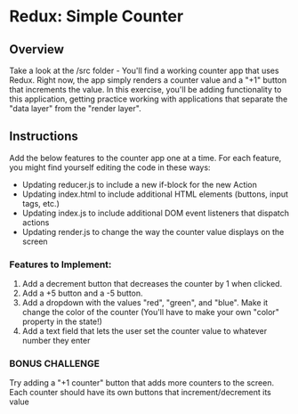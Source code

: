 # Redux: Simple Counter

## Overview

Take a look at the /src folder - You'll find a working counter app that uses Redux. Right now, the app simply renders a counter value and a "+1" button that increments the value. In this exercise, you'll be adding functionality to this application, getting practice working with applications that separate the "data layer" from the "render layer".

## Instructions

Add the below features to the counter app one at a time. For each feature, you might find yourself editing the code in these ways:
- Updating reducer.js to include a new if-block for the new Action
- Updating index.html to include additional HTML elements (buttons, input tags, etc.)
- Updating index.js to include additional DOM event listeners that dispatch actions
- Updating render.js to change the way the counter value displays on the screen

### Features to Implement:
1) Add a decrement button that decreases the counter by 1 when clicked.
2) Add a +5 button and a -5 button.
3) Add a dropdown with the values "red", "green", and "blue". Make it change the color of the counter (You'll have to make your own "color" property in the state!)
4) Add a text field that lets the user set the counter value to whatever number they enter

### BONUS CHALLENGE
Try adding a "+1 counter" button that adds more counters to the screen. Each counter should have its own buttons that increment/decrement its value